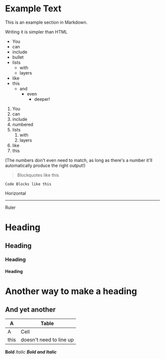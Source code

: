 # Example Text

This is an example section in Markdown. 

Writing it is simpler than HTML

- You
- can
- include
- bullet
- lists
    - with
    - layers
- like
- this
    - and
        - even
            - deeper!

1. You
2. can 
4. include
3. numbered
6. lists
    1. with
    2. layers
6. like
2. this

<p class="foo">(The numbers don't even need to match, as long as there's a number it'll automatically produce the right output!)</p>

> Blockquotes like this

    Code Blocks like this

Horizontal 

--- 
Ruler

# Heading
## Heading
### Heading
#### Heading


Another way to make a heading
===

And yet another 
---

| A | Table |
|---| --- |
| A | Cell  |
|this| doesn't need to line up |

**Bold** *Italic* ***Bold and Italic***